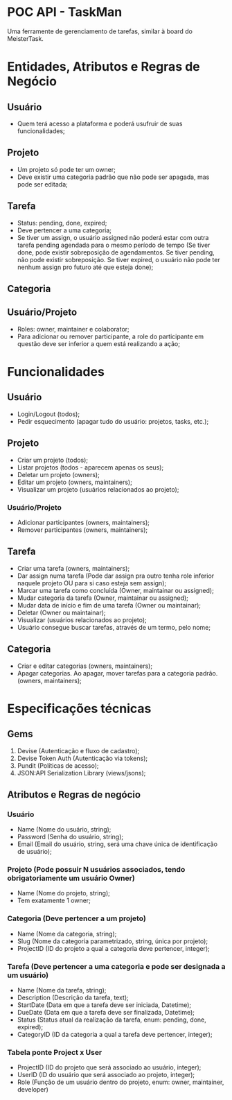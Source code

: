 # POC API - TaskMan

Uma ferramente de gerenciamento de tarefas, similar à board do MeisterTask.

# Entidades, Atributos e Regras de Negócio
## Usuário
- Quem terá acesso a plataforma e poderá usufruir de suas funcionalidades;

## Projeto
- Um projeto só pode ter um owner;
- Deve existir uma categoria padrão que não pode ser apagada, mas pode ser editada;

## Tarefa
- Status: pending, done, expired;
- Deve pertencer a uma categoria;
- Se tiver um assign, o usuário assigned não poderá estar com outra tarefa pending agendada para o mesmo período de tempo (Se tiver done, pode existir sobreposição de agendamentos. Se tiver pending, não pode existir sobreposição. Se tiver expired, o usuário não pode ter nenhum assign pro futuro até que esteja done);

## Categoria

## Usuário/Projeto
- Roles: owner, maintainer e colaborator;
- Para adicionar ou remover participante, a role do participante em questão deve ser inferior a quem está realizando a ação;

# Funcionalidades
## Usuário
- Login/Logout (todos);
- Pedir esquecimento (apagar tudo do usuário: projetos, tasks, etc.);

## Projeto
- Criar um projeto (todos);
- Listar projetos (todos - aparecem apenas os seus);
- Deletar um projeto (owners);
- Editar um projeto (owners, maintainers);
- Visualizar um projeto (usuários relacionados ao projeto);

### Usuário/Projeto
- Adicionar participantes (owners, maintainers); 
- Remover participantes (owners, maintainers);

## Tarefa
- Criar uma tarefa (owners, maintainers);
- Dar assign numa tarefa (Pode dar assign pra outro tenha role inferior naquele projeto OU para si caso esteja sem assign);
- Marcar uma tarefa como concluída (Owner, maintainar ou assigned);
- Mudar categoria da tarefa (Owner, maintainar ou assigned);
- Mudar data de início e fim de uma tarefa (Owner ou maintainar);
- Deletar (Owner ou maintainar);
- Visualizar (usuários relacionados ao projeto);
- Usuário consegue buscar tarefas, através de um termo, pelo nome;

## Categoria
- Criar e editar categorias (owners, maintainers);
- Apagar categorias. Ao apagar, mover tarefas para a categoria padrão. (owners, maintainers);

# Especificações técnicas
## Gems
1. Devise (Autenticação e fluxo de cadastro);
2. Devise Token Auth (Autenticação via tokens);
3. Pundit (Políticas de acesso);
4. JSON:API Serialization Library (views/jsons);

## Atributos e Regras de negócio
### Usuário
- Name (Nome do usuário, string);
- Password (Senha do usuário, string);
- Email (Email do usuário, string, será uma chave única de identificação de usuário);

### Projeto (Pode possuir N usuários associados, tendo obrigatoriamente um usuário Owner)
- Name (Nome do projeto, string);
- Tem exatamente 1 owner;

### Categoria (Deve pertencer a um projeto)
- Name (Nome da categoria, string);
- Slug (Nome da categoria parametrizado, string, única por projeto);
- ProjectID (ID do projeto a qual a categoria deve pertencer, integer);

### Tarefa (Deve pertencer a uma categoria e pode ser designada a um usuário)
- Name (Nome da tarefa, string);
- Description (Descrição da tarefa, text);
- StartDate (Data em que a tarefa deve ser iniciada, Datetime);
- DueDate (Data em que a tarefa deve ser finalizada, Datetime);
- Status (Status atual da realização da tarefa, enum: pending, done, expired);
- CategoryID (ID da categoria a qual a tarefa deve pertencer, integer);

### Tabela ponte Project x User
- ProjectID (ID do projeto que será associado ao usuário, integer);
- UserID (ID do usuário que será associado ao projeto, integer);
- Role (Função de um usuário dentro do projeto, enum: owner, maintainer, developer)
